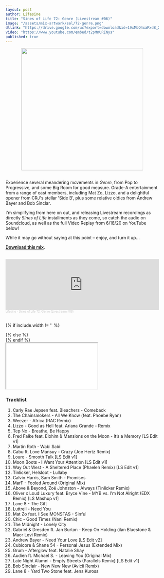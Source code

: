 ```yaml
---
layout: post
author: Lifesine
title: "Sines of Life 72: Genre (Livestream #06)"
image: "/assets/mix-artwork/sol/72-genre.png"
dllink: "https://drive.google.com/uc?export=download&id=19xMbQ4xaPxd8_XLwBcOuyZSdNNMY-vOi"
video: "https://www.youtube.com/embed/t2pMnURINys"
published: true
---
```


<div style="text-align:center"><img src="{{ page.image }}" width="400px" height="auto" /></div>
<br>

Experience several meandering movements in *Genre*, from Pop to Progressive, and some Big Room for good measure. Grade-A entertainment from a range of cast members, including Mat Zo, Lizzo, and a delightful opener from CRJ's stellar 'Side B', plus some relative oldies from Andrew Bayer and Bob Sinclar.

I'm simplifying from here on out, and releasing Livestream recordings as directly *Sines of Life* installments as they come, so catch the audio on Soundcloud, as well as the full Video Replay from 6/18/20 on YouTube below!

While it may go without saying at this point – enjoy, and turn it up...

<a href=" {{ page.dllink }} " target="_blank">**Download this mix**</a>.

<br>

<iframe width="100%" height="166" scrolling="no" frameborder="no" allow="autoplay" src="https://w.soundcloud.com/player/?url=https%3A//api.soundcloud.com/tracks/848615002&color=%2346a65b&auto_play=false&hide_related=false&show_comments=true&show_user=true&show_reposts=false&show_teaser=true"></iframe><div style="font-size: 10px; color: #cccccc;line-break: anywhere;word-break: normal;overflow: hidden;white-space: nowrap;text-overflow: ellipsis; font-family: Interstate,Lucida Grande,Lucida Sans Unicode,Lucida Sans,Garuda,Verdana,Tahoma,sans-serif;font-weight: 100;"><a href="https://soundcloud.com/lifesine" title="Lifesine" target="_blank" style="color: #cccccc; text-decoration: none;">Lifesine</a> · <a href="https://soundcloud.com/lifesine/sines-of-life-72" title="Sines of Life 72: Genre (Livestream #06)" target="_blank" style="color: #cccccc; text-decoration: none;">Sines of Life 72: Genre (Livestream #06)</a></div>

<br>

{% if include.width != '' %}
  <div style="width: {{include.width}}; margin:0 auto;">
{% else %}
  <div>
{% endif %}
  <div class="ytcontainer">
    <iframe class="yt" allowfullscreen src="{{ page.video }}"></iframe>
  </div>
</div>

### Tracklist

01. Carly Rae Jepsen feat. Bleachers - Comeback
02. The Chainsmokers - All We Know (feat. Phoebe Ryan)
03. Weezer - Africa (RAC Remix)
04. Lizzo - Good as Hell feat. Ariana Grande - Remix
05. Tep No - Breathe, Be Happy
06. Fred Falke feat. Elohim & Mansions on the Moon - It’s a Memory [LS Edit v1]
07. Martin Roth - Wabi Sabi
08. Cabu ft. Love Mansuy - Crazy (Joe Hertz Remix)
09. Loure - Smooth Talk [LS Edit v1]
10. Moon Boots - I Want Your Attention [LS Edit v1]
11. Way Out West - A Sheltered Place (Phaeleh Remix) [LS Edit v1]
12. Tinlicker, Helsloot - Lullaby
13. Calvin Harris, Sam Smith - Promises
14. MarT - Fooled Around (Original Mix)
15. Above & Beyond, Zoë Johnston - Always (Tinlicker Remix)
16. Oliver x Loud Luxury feat. Bryce Vine - MYB vs. I'm Not Alright (EDX Remix) [LS Mashup v1]
17. Lane 8 - The Gift
18. Luttrell - Need You
19. Mat Zo feat. I See MONSTAS - Sinful
20. Chic - Good Times (Nani Remix)
21. The Midnight - Lonely City
22. Gabriel & Dresden ft. Jan Burton - Keep On Holding (ilan Bluestone & Maor Levi Remix)
23. Andrew Bayer - Need Your Love [LS Edit v2]
24. Cubicore & Shane 54 - Personal Jesus (Extended Mix)
25. Grum - Afterglow feat. Natalie Shay
26. Audien ft. Michael S. - Leaving You (Original Mix)
27. Late Night Alumni - Empty Streets (Parallels Remix) [LS Edit v1]
28. Bob Sinclair - New New New (Avicii Remix)
29. Lane 8 - Yard Two Stone feat. Jens Kuross



<br>
